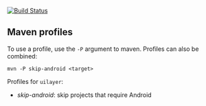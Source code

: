 [![Build Status](https://secure.travis-ci.org/avh4/junit-nested.png?branch=master)](http://travis-ci.org/avh4/junit-nested)

## Maven profiles

To use a profile, use the `-P` argument to maven.  Profiles can also be combined:

    mvn -P skip-android <target>


Profiles for `uilayer`:

 - *skip-android*: skip projects that require Android

